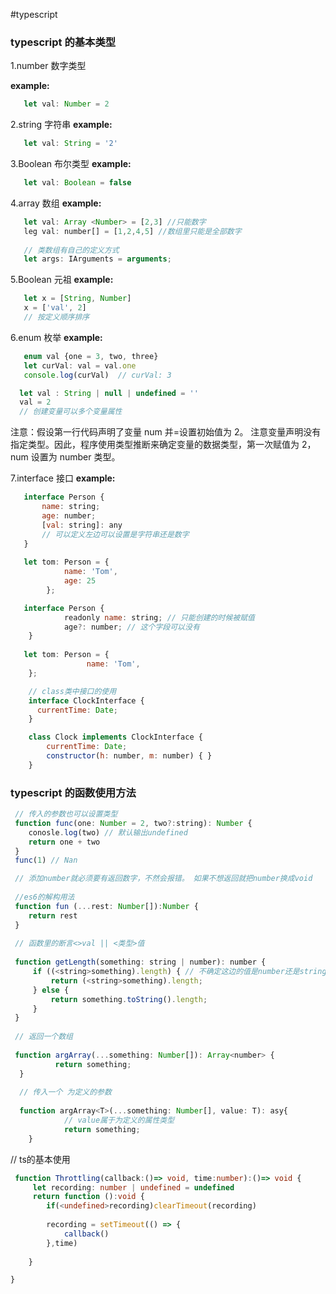 #typescript

### typescript 的基本类型

1.number 数字类型

 **example:**
 
 ```js
    let val: Number = 2
 ```

2.string 字符串
  **example:**
  
  ```js
     let val: String = '2'
  ```

3.Boolean 布尔类型
  **example:**
  
  ```js
     let val: Boolean = false
  ```
4.array 数组
  **example:**
  
  ```js
     let val: Array <Number> = [2,3] //只能数字
     leg val: number[] = [1,2,4,5] //数组里只能是全部数字
     
     // 类数组有自己的定义方式
     let args: IArguments = arguments;
  ```
5.Boolean 元祖
  **example:**
  
  ```js
     let x = [String, Number]
     x = ['val', 2]
     // 按定义顺序排序
  ```
6.enum 枚举
  **example:**
  
  ```js
     enum val {one = 3, two, three}
     let curVal: val = val.one
     console.log(curVal)  // curVal: 3

    let val : String | null | undefined = ''
    val = 2 
    // 创建变量可以多个变量属性
```
注意：假设第一行代码声明了变量 num 并=设置初始值为 2。 注意变量声明没有指定类型。因此，程序使用类型推断来确定变量的数据类型，第一次赋值为 2，num 设置为 number 类型。

7.interface 接口
  **example:**
  
  ```js
     interface Person {
         name: string;
         age: number;
         [val: string]: any
         // 可以定义左边可以设置是字符串还是数字
     }
     
     let tom: Person = {
              name: 'Tom',
              age: 25
          };

     interface Person {
              readonly name: string; // 只能创建的时候被赋值
              age?: number; // 这个字段可以没有
      }
          
     let tom: Person = {
                   name: 'Tom',
      };

      // class类中接口的使用
      interface ClockInterface {
        currentTime: Date;
      }

      class Clock implements ClockInterface {
          currentTime: Date;
          constructor(h: number, m: number) { }
      }

  ```
### typescript 的函数使用方法

```js
 // 传入的参数也可以设置类型 
 function func(one: Number = 2, two?:string): Number {
    conosle.log(two) // 默认输出undefined
    return one + two
 }
 func(1) // Nan 

 // 添加number就必须要有返回数字，不然会报错。 如果不想返回就把number换成void
 
 //es6的解构用法
 function fun (...rest: Number[]):Number {
    return rest
 }
 
 // 函数里的断言<>val || <类型>值
 
 function getLength(something: string | number): number {
     if ((<string>something).length) { // 不确定这边的值是number还是string. <string> 确定是string就可以获取长度
         return (<string>something).length;
     } else {
         return something.toString().length;
     }
 }
 
 // 返回一个数组
 
 function argArray(...something: Number[]): Array<number> {
          return something;
  }
  
  // 传入一个 为定义的参数
  
  function argArray<T>(...something: Number[], value: T): asy{
            // value属于为定义的属性类型
            return something;
    }
```

// ts的基本使用 
```ts
 function Throttling(callback:()=> void, time:number):()=> void {
     let recording: number | undefined = undefined
     return function ():void {
        if(<undefined>recording)clearTimeout(recording)
         
        recording = setTimeout(() => {
            callback()
        },time)
     
    }

}
```